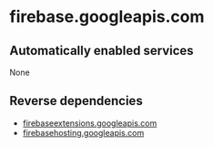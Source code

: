 # firebase.googleapis.com

## Automatically enabled services

None

## Reverse dependencies

* [firebaseextensions.googleapis.com](../firebaseextensions.googleapis.com/)
* [firebasehosting.googleapis.com](../firebasehosting.googleapis.com/)

